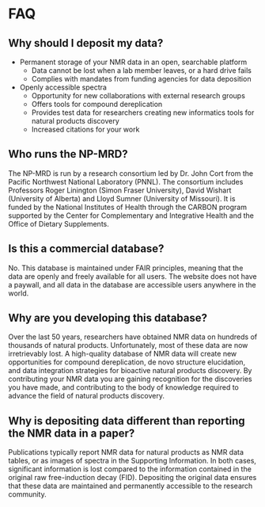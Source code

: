 # FAQ

## Why should I deposit my data?

- Permanent storage of your NMR data in an open, searchable platform
    - Data cannot be lost when a lab member leaves, or a hard drive fails
    - Complies with mandates from funding agencies for data deposition
- Openly accessible spectra
    - Opportunity for new collaborations with external research groups
    - Offers tools for compound dereplication
    - Provides test data for researchers creating new informatics tools for natural products discovery
    - Increased citations for your work

## Who runs the NP-MRD?

The NP-MRD is run by a research consortium led by Dr. John Cort from the Pacific Northwest National Laboratory (PNNL). The consortium includes Professors Roger Linington (Simon Fraser University), David Wishart (University of Alberta) and Lloyd Sumner (University of Missouri). It is funded by the National Institutes of Health through the CARBON program supported by the Center for Complementary and Integrative Health and the Office of Dietary Supplements. 

## Is this a commercial database?

No. This database is maintained under FAIR principles, meaning that the data are openly and freely available for all users. The website does not have a paywall, and all data in the database are accessible users anywhere in the world.

## Why are you developing this database?

Over the last 50 years, researchers have obtained NMR data on hundreds of thousands of natural products. Unfortunately, most of these data are now irretrievably lost. A high-quality database of NMR data will create new opportunities for compound dereplication, de novo structure elucidation, and data integration strategies for bioactive natural products discovery. By contributing your NMR data you are gaining recognition for the discoveries you have made, and contributing to the body of knowledge required to advance the field of natural products discovery.

## Why is depositing data different than reporting the NMR data in a paper?

Publications typically report NMR data for natural products as NMR data tables, or as images of spectra in the Supporting Information. In both cases, significant information is lost compared to the information contained in the original raw free-induction decay (FID). Depositing the original data ensures that these data are maintained and permanently accessible to the research community. 